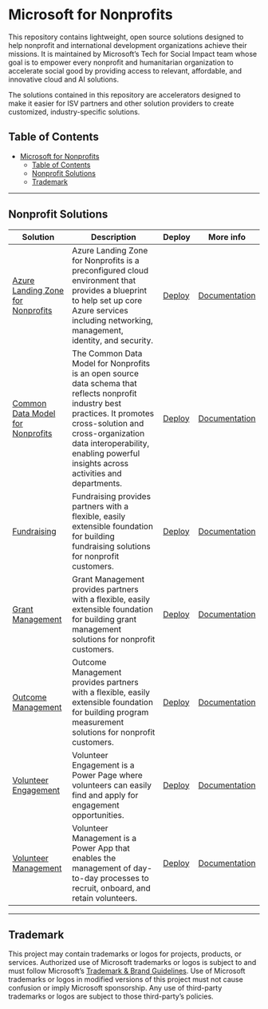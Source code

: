 # Microsoft for Nonprofits

This repository contains lightweight, open source solutions designed to help nonprofit and international development organizations achieve their missions. It is maintained by Microsoft’s Tech for Social Impact team whose goal is to empower every nonprofit and humanitarian organization to accelerate social good by providing access to relevant, affordable, and innovative cloud and AI solutions.

The solutions contained in this repository are accelerators designed to make it easier for ISV partners and other solution providers to create customized, industry-specific solutions.

## Table of Contents

- [Microsoft for Nonprofits](#microsoft-for-nonprofits)
  - [Table of Contents](#table-of-contents)
  - [Nonprofit Solutions](#nonprofit-solutions)
  - [Trademark](#trademark)

---

## Nonprofit Solutions

| **Solution**                                    | **Description**                                                                                                    | **Deploy** | **More info** |
|-------------------------------------------------|--------------------------------------------------------------------------------------------------------------------|------------|---------------|
| [Azure Landing Zone for Nonprofits](./AzureLandingZoneforNonprofits/README.md) | Azure Landing Zone for Nonprofits is a preconfigured cloud environment that provides a blueprint to help set up core Azure services including networking, management, identity, and security. | [Deploy](./Documents/ALZBuildAndDeploy.md) | [Documentation](https://learn.microsoft.com/en-us/industry/nonprofit/azure-landing-zone) |
| [Common Data Model for Nonprofits](./CommonDataModelforNonprofits/README.md) | The Common Data Model for Nonprofits is an open source data schema that reflects nonprofit industry best practices. It promotes cross-solution and cross-organization data interoperability, enabling powerful insights across activities and departments. | [Deploy](./Documents/DataverseBuildAndDeploy.md) | [Documentation](https://aka.ms/DocsCDMforNonprofits) |
| [Fundraising](./Fundraising/README.md)                     | Fundraising provides partners with a flexible, easily extensible foundation for building fundraising solutions for nonprofit customers. | [Deploy](./Documents/DataverseBuildAndDeploy.md) | [Documentation](https://learn.microsoft.com/en-us/industry/nonprofit/fundraising) |
| [Grant Management](./GrantManagement/README.md)           | Grant Management provides partners with a flexible, easily extensible foundation for building grant management solutions for nonprofit customers. | [Deploy](./Documents/DataverseBuildAndDeploy.md) | [Documentation](https://learn.microsoft.com/en-us/industry/nonprofit/grant-management) |
| [Outcome Management](./OutcomeManagement/README.md)       | Outcome Management provides partners with a flexible, easily extensible foundation for building program measurement solutions for nonprofit customers. | [Deploy](./Documents/DataverseBuildAndDeploy.md) | [Documentation](https://learn.microsoft.com/en-us/industry/nonprofit/outcome-management) |
| [Volunteer Engagement](./VolunteerEngagement/README.md)   | Volunteer Engagement is a Power Page where volunteers can easily find and apply for engagement opportunities. | [Deploy](./Documents/PortalBuildAndDeploy.md) | [Documentation](https://learn.microsoft.com/en-us/industry/nonprofit/volunteer-engagement-use) |
| [Volunteer Management](./VolunteerManagement/README.md)   | Volunteer Management is a Power App that enables the management of day-to-day processes to recruit, onboard, and retain volunteers. | [Deploy](./Documents/DataverseBuildAndDeploy.md) | [Documentation](https://learn.microsoft.com/en-us/industry/nonprofit/volunteer-management-use) |

---

## Trademark

This project may contain trademarks or logos for projects, products, or services. Authorized use of Microsoft trademarks or logos is subject to and must follow Microsoft’s [Trademark & Brand Guidelines](https://www.microsoft.com/en-us/legal/intellectualproperty/trademarks). Use of Microsoft trademarks or logos in modified versions of this project must not cause confusion or imply Microsoft sponsorship. Any use of third-party trademarks or logos are subject to those third-party’s policies.
